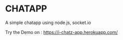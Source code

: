 # CHATAPP

A simple chatapp using node.js, socket.io

Try the Demo on : https://i-chatz-app.herokuapp.com/

